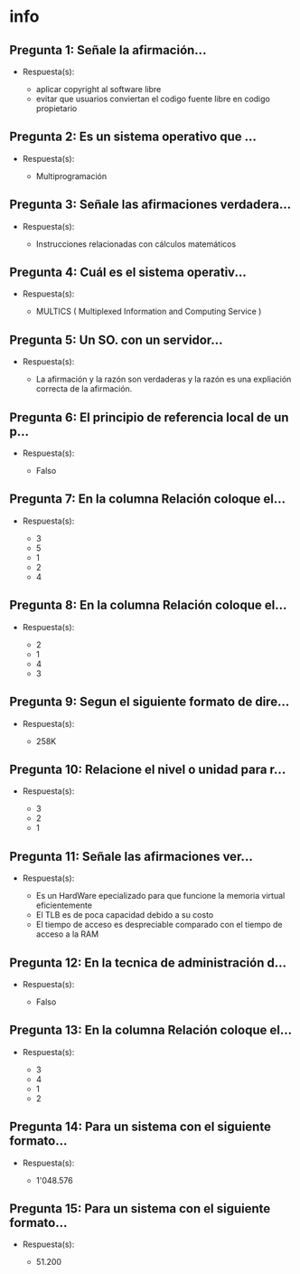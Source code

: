 # info

## Pregunta 1: Señale  la afirmación...

* Respuesta(s):

    - aplicar copyright al software libre
    - evitar que usuarios conviertan el codigo fuente libre en codigo propietario

## Pregunta 2:  Es un  sistema operativo que ...

* Respuesta(s):

    - Multiprogramación

## Pregunta 3: Señale las afirmaciones verdadera...

* Respuesta(s):

    - Instrucciones relacionadas con cálculos matemáticos

## Pregunta 4:  Cuál es el sistema operativ...

* Respuesta(s):

    - MULTICS ( Multiplexed Information and Computing Service )

## Pregunta 5:  Un SO. con  un  servidor...

* Respuesta(s):

    - La afirmación y la razón son verdaderas y la razón es una expliación correcta de la afirmación.

## Pregunta 6: El principio de referencia local de un p...

* Respuesta(s):

    - Falso

## Pregunta 7: En la columna Relación coloque el...

* Respuesta(s):

    - 3
    - 5
    - 1
    - 2
    - 4

## Pregunta 8: En la columna Relación coloque el...

* Respuesta(s):

    - 2
    - 1
    - 4
    - 3

## Pregunta 9: Segun  el siguiente formato de dire...

* Respuesta(s):

    - 258K

## Pregunta 10: Relacione el  nivel o unidad para r...

* Respuesta(s):

    - 3
    - 2
    - 1

## Pregunta 11:  Señale las afirmaciones ver...

* Respuesta(s):

    - Es un HardWare epecializado para que funcione la memoria virtual eficientemente
    - El TLB es de poca capacidad debido a su costo
    - El tiempo de acceso es despreciable comparado con el tiempo de acceso a la RAM

## Pregunta 12: En la tecnica de administración d...

* Respuesta(s):

    - Falso

## Pregunta 13: En la columna Relación coloque el...

* Respuesta(s):

    - 3
    - 4
    - 1
    - 2

## Pregunta 14: Para un sistema con el siguiente formato...

* Respuesta(s):

    - 1'048.576

## Pregunta 15: Para un sistema con el siguiente formato...

* Respuesta(s):

    - 51.200
